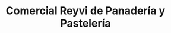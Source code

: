 ---
title: "Comercial Reyvi de Panadería y Pastelería"
url: /meis/comercial-reyvi-de-panaderia-y-pasteleria/
shop: panadería
---
